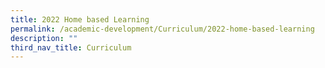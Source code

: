 ```yaml
---
title: 2022 Home based Learning
permalink: /academic-development/Curriculum/2022-home-based-learning
description: ""
third_nav_title: Curriculum
---
```

